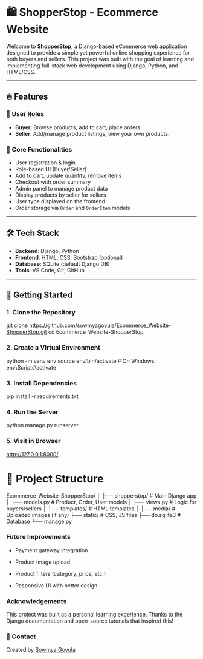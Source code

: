 # 🛍️ ShopperStop - Ecommerce Website

Welcome to **ShopperStop**, a Django-based eCommerce web application designed to provide a simple yet powerful online shopping experience for both buyers and sellers. This project was built with the goal of learning and implementing full-stack web development using Django, Python, and HTML/CSS.

---

## 🔥 Features

### 👤 User Roles
- **Buyer**: Browse products, add to cart, place orders.
- **Seller**: Add/manage product listings, view your own products.

### 🧩 Core Functionalities
- User registration & login
- Role-based UI (Buyer/Seller)
- Add to cart, update quantity, remove items
- Checkout with order summary
- Admin panel to manage product data
- Display products by seller for sellers
- User type displayed on the frontend
- Order storage via `Order` and `OrderItem` models

---

## 🛠️ Tech Stack

- **Backend**: Django, Python
- **Frontend**: HTML, CSS, Bootstrap (optional)
- **Database**: SQLite (default Django DB)
- **Tools**: VS Code, Git, GitHub

---

## 🚀 Getting Started

### 1. Clone the Repository



git clone https://github.com/sowmyagovula/Ecommerce_Website-ShopperStop.git
cd Ecommerce_Website-ShopperStop


### 2. Create a Virtual Environment
python -m venv env
source env/bin/activate  # On Windows: env\Scripts\activate



### 3. Install Dependencies
pip install -r requirements.txt




### 4. Run the Server
python manage.py runserver


### 5. Visit in Browser
http://127.0.0.1:8000/

# 📂 Project Structure

Ecommerce_Website-ShopperStop/
│
├── shopperstop/        # Main Django app
│   ├── models.py        # Product, Order, User models
│   ├── views.py         # Logic for buyers/sellers
│   └── templates/       # HTML templates
│
├── media/              # Uploaded images (if any)
├── static/             # CSS, JS files
├── db.sqlite3          # Database
└── manage.py

###  Future Improvements

- Payment gateway integration

- Product image upload

- Product filters (category, price, etc.)

- Responsive UI with better design


### Acknowledgements
This project was built as a personal learning experience. Thanks to the Django documentation and open-source tutorials that inspired this!

### 📧 Contact
Created by [Sowmya Govula](https://github.com/sowmyagovula/)
